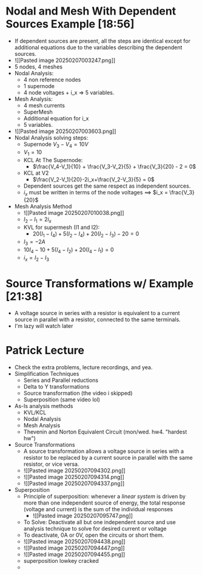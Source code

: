 # Nodal and Mesh With Dependent Sources Example [18:56]
* If dependent sources are present, all the steps are identical except for additional equations due to the variables describing the dependent sources. 
* ![[Pasted image 20250207003247.png]]
* 5 nodes, 4 meshes
* Nodal Analysis: 
	* 4 non reference nodes
	* 1 supernode
	* 4 node voltages + i_x => 5 variables.
* Mesh Analysis:
	* 4 mesh currents
	* SuperMesh
	* Additional equation for i_x
	* 5 variables. 
* ![[Pasted image 20250207003603.png]]
* Nodal Analysis solving steps:
	* Supernode $V_3-V_4 = 10V$
	* $V_1 = 10$
	* KCL At The Supernode:
		* $\frac{V_4-V_1}{10} + \frac{V_3-V_2}{5} + \frac{V_3}{20} - 2 = 0$
	* KCL at V2
		* $\frac{V_2-V_1}{20}-2i_x+\frac{V_2-V_3}{5} = 0$
	* Dependent sources get the same respect as independent sources. 
	* $i_x$ must be written in terms of the node voltages ==> $i_x = \frac{V_3}{20}$
* Mesh Analysis Method
	* ![[Pasted image 20250207010038.png]]
	* $I_2 - I_1 = 2i_x$
	* KVL for supermesh (I1 and I2):
		* $20(I_1-I_4) +5(I_2-I_4) + 20(I_2-I_3) - 20 = 0$
	* $I_3 = -2A$
	* $10I_4-10+5(I_4-I_2) + 20(I_4-I_1) = 0$
	* $i_x = I_2-I_3$
# Source Transformations w/ Example [21:38]
* A voltage source in series with a resistor is equivalent to a current source in parallel with a resistor, connected to the same terminals.  
* I'm lazy will watch later

# Patrick Lecture
* Check the extra problems, lecture recordings, and yea. 
* Simplification Techniques
	* Series and Parallel reductions
	* Delta to Y transformations
	* Source transformation (the video i skipped)
	* Superposition (same video lol)
* As-Is analysis methods
	* KVL/KCL
	* Nodal Analysis
	* Mesh Analysis
	* Thevenin and Norton Equivalent Circuit (mon/wed. hw4. "hardest hw")
* Source Transformations
	* A source transformation allows a voltage source in series with a resistor to be replaced by a current source in parallel with the same resistor, or vice versa.
	* ![[Pasted image 20250207094302.png]]
	* ![[Pasted image 20250207094314.png]]
	* ![[Pasted image 20250207094337.png]]
* Superposition
	* Principle of superposition: whenever a *linear system* is driven by more than one independent source of energy, the total response (voltage and current) is the sum of the individual responses
		* ![[Pasted image 20250207095747.png]]
	* To Solve: Deactivate all but one independent source and use analysis technique to solve for desired current or voltage
	* To deactivate, 0A or 0V, open the circuits or short them. 
	* ![[Pasted image 20250207094438.png]]
	* ![[Pasted image 20250207094447.png]]
	* ![[Pasted image 20250207094455.png]]
	* superposition lowkey cracked
	* 